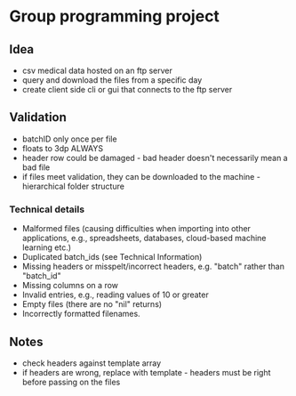 # Group programming project
## Idea
- csv medical data hosted on an ftp server
- query and download the files from a specific day
- create client side cli or gui that connects to the ftp server

## Validation
- batchID only once per file
- floats to 3dp ALWAYS
- header row could be damaged - bad header doesn't necessarily mean a bad file
- if files meet validation, they can be downloaded to the machine - hierarchical folder structure
### Technical details
- Malformed files (causing difficulties when importing into other applications, e.g., spreadsheets, databases, cloud-based machine learning etc.)
- Duplicated batch_ids (see Technical Information)
- Missing headers or misspelt/incorrect headers, e.g. "batch" rather than "batch_id"
- Missing columns on a row
- Invalid entries, e.g., reading values of 10 or greater
- Empty files (there are no "nil" returns)
- Incorrectly formatted filenames.


## Notes
- check headers against template array
- if headers are wrong, replace with template - headers must be right before passing on the files